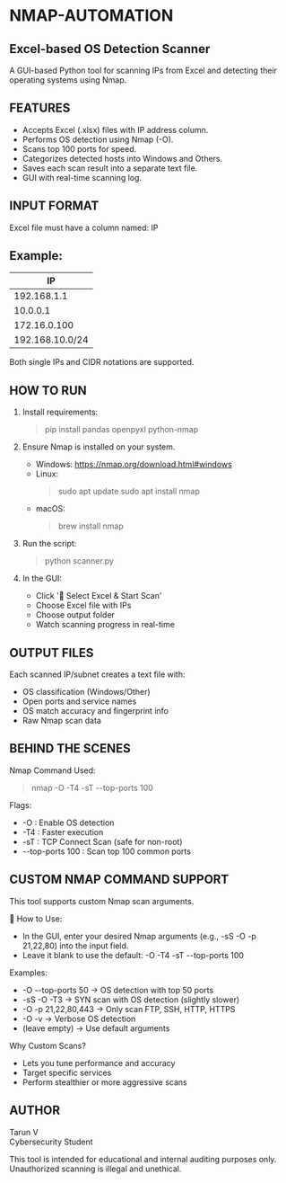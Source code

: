 # NMAP-AUTOMATION


Excel-based OS Detection Scanner
----------------------------------
A GUI-based Python tool for scanning IPs from Excel
and detecting their operating systems using Nmap.

FEATURES
-----------
- Accepts Excel (.xlsx) files with IP address column.
- Performs OS detection using Nmap (-O).
- Scans top 100 ports for speed.
- Categorizes detected hosts into Windows and Others.
- Saves each scan result into a separate text file.
- GUI with real-time scanning log.

INPUT FORMAT
---------------
Excel file must have a column named: IP

Example:
--------
| IP             |
|----------------|
| 192.168.1.1    |
| 10.0.0.1       |
| 172.16.0.100   |
| 192.168.10.0/24|

 Both single IPs and CIDR notations are supported.

HOW TO RUN
-------------
1. Install requirements:
   > pip install pandas openpyxl python-nmap

2. Ensure Nmap is installed on your system.
   - Windows: https://nmap.org/download.html#windows
   - Linux:
     > sudo apt update
     > sudo apt install nmap
   - macOS:
     > brew install nmap

3. Run the script:
   > python scanner.py

4. In the GUI:
   - Click '📂 Select Excel & Start Scan'
   - Choose Excel file with IPs
   - Choose output folder
   - Watch scanning progress in real-time

OUTPUT FILES
---------------
Each scanned IP/subnet creates a text file with:
- OS classification (Windows/Other)
- Open ports and service names
- OS match accuracy and fingerprint info
- Raw Nmap scan data

BEHIND THE SCENES
--------------------
Nmap Command Used:
> nmap -O -T4 -sT --top-ports 100 <target>

Flags:
- -O  : Enable OS detection
- -T4 : Faster execution
- -sT : TCP Connect Scan (safe for non-root)
- --top-ports 100 : Scan top 100 common ports

CUSTOM NMAP COMMAND SUPPORT
------------------------------
This tool supports custom Nmap scan arguments.

🔧 How to Use:
- In the GUI, enter your desired Nmap arguments (e.g., -sS -O -p 21,22,80) into the input field.
- Leave it blank to use the default: -O -T4 -sT --top-ports 100

Examples:
- -O --top-ports 50             → OS detection with top 50 ports
- -sS -O -T3                    → SYN scan with OS detection (slightly slower)
- -O -p 21,22,80,443            → Only scan FTP, SSH, HTTP, HTTPS
- -O -v                        → Verbose OS detection
- (leave empty)                → Use default arguments

Why Custom Scans?
- Lets you tune performance and accuracy
- Target specific services
- Perform stealthier or more aggressive scans


AUTHOR
-----------
Tarun V  
Cybersecurity Student 

This tool is intended for educational and internal
auditing purposes only. Unauthorized scanning is
illegal and unethical.


